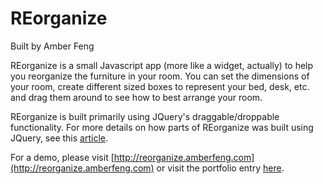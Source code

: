 # REorganize
Built by Amber Feng

REorganize is a small Javascript app (more like a widget, actually) to help you reorganize the furniture in your room. You can set the dimensions of your room, create different sized boxes to represent your bed, desk, etc. and drag them around to see how to best arrange your room. 

REorganize is built primarily using JQuery's draggable/droppable functionality. For more details on how parts of REorganize was built using JQuery, see this [article](http://www.amberonrails.com/jquery-draggable-and-droppable/).

For a demo, please visit [http://reorganize.amberfeng.com](http://reorganize.amberfeng.com) or visit the portfolio entry [here](http://www.amberfeng.com/project/8).
